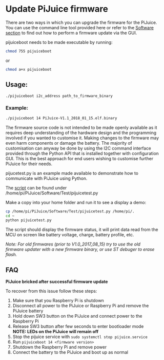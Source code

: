 # Update PiJuice firmware

There are two ways in which you can upgrade the firmware for the PiJuice. You can use the command line tool provided here or refer to the [Software section](https://github.com/PiSupply/PiJuice/tree/master/Software) to find out how to perform a firmware update via the GUI.

pijuiceboot needs to be made executable by running:
```bash
chmod 755 pijuiceboot
```
or
```bash
chmod a+x pijuiceboot
```
## Usage:
```text
./pijuiceboot i2c_address path_to_firmware_binary
```

### Example:
```bash
./pijuiceboot 14 PiJuice-V1.1_2018_01_15.elf.binary
```

The firmware source code is not intended to be made openly available as it requires deep understanding of the hardware design and the programming involved if you wanted to customise it. Making changes to the firmware may even harm components or damage the battery.
The majority of customisation can anyway be done by using the I2C command interface provided through the Python API that is installed together with configuration GUI. This is the best approach for end users wishing to customise further PiJuice for their needs.

pijucetest.py is an example made available to demonstrate how to communicate with PiJuice using Python.

The [script](https://github.com/PiSupply/PiJuice/blob/master/Software/Test/pijuicetest.py) can be found under /home/pi/PiJuice/Software/Test/pijuicetest.py

Make a copy into your home folder and run it to see a display a demo:
```bash
cp /home/pi/PiJuice/Software/Test/pijuicetest.py /home/pi/.
cd ~
python pijuicetest.py
```
The script should display the firmware status, it will print data read from the MCU on screen like battery voltage, charge, battery profile, etc.

*Note: For old firmwares (prior to V1.0_2017_08_15) try to use the old firmware updater with a new firmware binary, or use ST debuger to erase flash.*

## FAQ

**PiJuice bricked after successful firmware update**

To recover from this issue follow these steps:

1. Make sure that you Raspberry Pi is shutdown
2. Disconnect all power to the PiJuice or Raspberry Pi and remove the PiJuice battery
3. Hold down SW3 button on the PiJuice and connect power to the Raspberry Pi
4. Release SW3 button after few seconds to enter bootloader mode\
**NOTE: LEDs on the PiJuice will remain off**
5. Stop the pijuice service with `sudo systemctl stop pijuice.service`
6. Run `pijuiceboot 14 <firmware version>`
7. Shutdown the Raspberry Pi and remove power
8. Connect the battery to the PiJuice and boot up as normal
